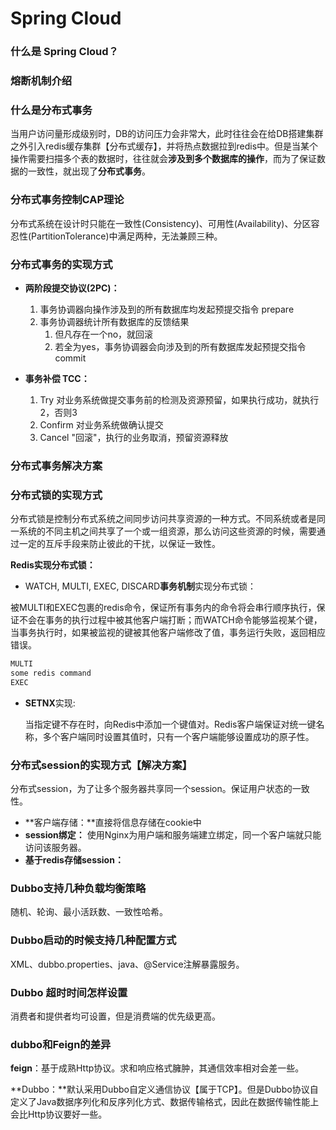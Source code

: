 # Spring Cloud

### 什么是 Spring Cloud？



### 熔断机制介绍



### 什么是分布式事务

当用户访问量形成级别时，DB的访问压力会非常大，此时往往会在给DB搭建集群之外引入redis缓存集群【分布式缓存】，并将热点数据拉到redis中。但是当某个操作需要扫描多个表的数据时，往往就会**涉及到多个数据库的操作**，而为了保证数据的一致性，就出现了**分布式事务**。

### 分布式事务控制CAP理论

分布式系统在设计时只能在一致性(Consistency)、可用性(Availability)、分区容忍性(PartitionTolerance)中满足两种，无法兼顾三种。

### 分布式事务的实现方式

+ **两阶段提交协议(2PC)：**

  1. 事务协调器向操作涉及到的所有数据库均发起预提交指令 prepare
  2. 事务协调器统计所有数据库的反馈结果
     1. 但凡存在一个no，就回滚
     2. 若全为yes，事务协调器会向涉及到的所有数据库发起预提交指令 commit

+ **事务补偿 TCC：**

  1. Try 对业务系统做提交事务前的检测及资源预留，如果执行成功，就执行2，否则3
  2. Confirm 对业务系统做确认提交
  3. Cancel  "回滚"，执行的业务取消，预留资源释放

  

### 分布式事务解决方案



### 分布式锁的实现方式

分布式锁是控制分布式系统之间同步访问共享资源的一种方式。不同系统或者是同一系统的不同主机之间共享了一个或一组资源，那么访问这些资源的时候，需要通过一定的互斥手段来防止彼此的干扰，以保证一致性。

**Redis实现分布式锁：**

+  WATCH, MULTI, EXEC, DISCARD**事务机制**实现分布式锁：

  被MULTI和EXEC包裹的redis命令，保证所有事务内的命令将会串行顺序执行，保证不会在事务的执行过程中被其他客户端打断；而WATCH命令能够监视某个键，当事务执行时，如果被监视的键被其他客户端修改了值，事务运行失败，返回相应错误。

  ```bash
  MULTI
  some redis command
  EXEC
  ```

+ **SETNX**实现:

  当指定键不存在时，向Redis中添加一个键值对。Redis客户端保证对统一键名称，多个客户端同时设置其值时，只有一个客户端能够设置成功的原子性。



### 分布式session的实现方式【解决方案】

分布式session，为了让多个服务器共享同一个session。保证用户状态的一致性。

+ **客户端存储：**直接将信息存储在cookie中
+  **session绑定：** 使用Nginx为用户端和服务端建立绑定，同一个客户端就只能访问该服务器。
+ **基于redis存储session：**

### Dubbo支持几种负载均衡策略

随机、轮询、最小活跃数、一致性哈希。

### Dubbo启动的时候支持几种配置方式

XML、dubbo.properties、java、@Service注解暴露服务。

### Dubbo 超时时间怎样设置

消费者和提供者均可设置，但是消费端的优先级更高。

### dubbo和Feign的差异

**feign**：基于成熟Http协议。求和响应格式臃肿，其通信效率相对会差一些。

**Dubbo：**默认采用Dubbo自定义通信协议【属于TCP】。但是Dubbo协议自定义了Java数据序列化和反序列化方式、数据传输格式，因此在数据传输性能上会比Http协议要好一些。